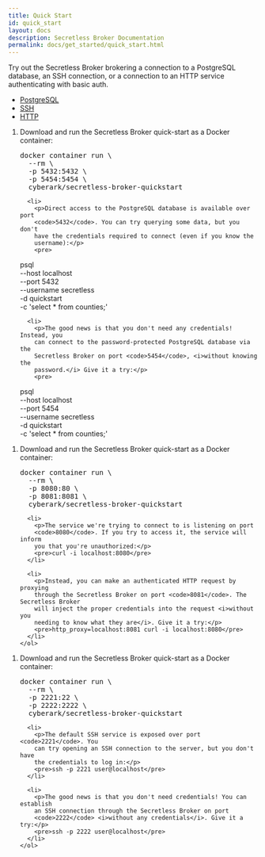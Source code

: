 ```yaml
---
title: Quick Start
id: quick_start
layout: docs
description: Secretless Broker Documentation
permalink: docs/get_started/quick_start.html
---
```


Try out the Secretless Broker brokering a connection to a PostgreSQL database, an SSH connection,
or a connection to an HTTP service authenticating with basic auth.

<div id="quick-start-tabs">
  <ul>
    <li><a href="#tabs-demo-pg">PostgreSQL</a></li>
    <li><a href="#tabs-demo-ssh">SSH</a></li>
    <li><a href="#tabs-demo-http">HTTP</a></li>
  </ul>

  <div id="tabs-demo-pg">
    <ol>
      <li>
        <p>Download and run the Secretless Broker quick-start as a Docker container:</p>
        <pre>
docker container run \
  --rm \
  -p 5432:5432 \
  -p 5454:5454 \
  cyberark/secretless-broker-quickstart</pre>
      </li>

      <li>
        <p>Direct access to the PostgreSQL database is available over port
        <code>5432</code>. You can try querying some data, but you don't
        have the credentials required to connect (even if you know the
        username):</p>
        <pre>
psql \
  --host localhost \
  --port 5432 \
  --username secretless \
  -d quickstart \
  -c 'select * from counties;'</pre>
      </li>

      <li>
        <p>The good news is that you don't need any credentials! Instead, you
        can connect to the password-protected PostgreSQL database via the
        Secretless Broker on port <code>5454</code>, <i>without knowing the
        password.</i> Give it a try:</p>
        <pre>
psql \
  --host localhost \
  --port 5454 \
  --username secretless \
  -d quickstart \
  -c 'select * from counties;'</pre>
      </li>
    </ol>
  </div>

  <div id="tabs-demo-http">
    <ol>
      <li>
        <p>Download and run the Secretless Broker quick-start as a Docker container:</p>
        <pre>
docker container run \
  --rm \
  -p 8080:80 \
  -p 8081:8081 \
  cyberark/secretless-broker-quickstart</pre>
      </li>

      <li>
        <p>The service we're trying to connect to is listening on port
        <code>8080</code>. If you try to access it, the service will inform
        you that you're unauthorized:</p>
        <pre>curl -i localhost:8080</pre>
      </li>

      <li>
        <p>Instead, you can make an authenticated HTTP request by proxying
        through the Secretless Broker on port <code>8081</code>. The Secretless Broker
        will inject the proper credentials into the request <i>without you
        needing to know what they are</i>. Give it a try:</p>
        <pre>http_proxy=localhost:8081 curl -i localhost:8080</pre>
      </li>
    </ol>
  </div>

  <div id="tabs-demo-ssh">
    <ol>
      <li>
        <p>Download and run the Secretless Broker quick-start as a Docker container:</p>
        <pre>
docker container run \
  --rm \
  -p 2221:22 \
  -p 2222:2222 \
  cyberark/secretless-broker-quickstart</pre>
      </li>

      <li>
        <p>The default SSH service is exposed over port <code>2221</code>. You
        can try opening an SSH connection to the server, but you don't have
        the credentials to log in:</p>
        <pre>ssh -p 2221 user@localhost</pre>
      </li>

      <li>
        <p>The good news is that you don't need credentials! You can establish
        an SSH connection through the Secretless Broker on port
        <code>2222</code> <i>without any credentials</i>. Give it a try:</p>
        <pre>ssh -p 2222 user@localhost</pre>
      </li>
    </ol>
  </div>
</div>

<script>
  $( function() {
    $( "#quick-start-tabs" ).tabs();
  } );
</script>
